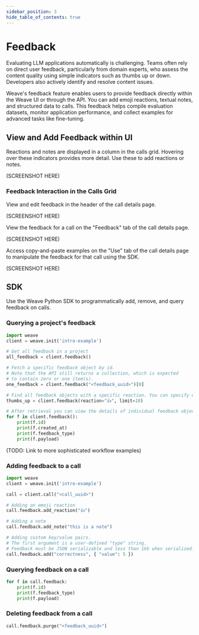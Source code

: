 ```yaml
---
sidebar_position: 3
hide_table_of_contents: true
---
```


# Feedback

Evaluating LLM applications automatically is challenging. Teams often rely on direct user feedback, particularly from domain experts, who assess the content quality using simple indicators such as thumbs up or down. Developers also actively identify and resolve content issues.

Weave's feedback feature enables users to provide feedback directly within the Weave UI or through the API. You can add emoji reactions, textual notes, and structured data to calls. This feedback helps compile evaluation datasets, monitor application performance, and collect examples for advanced tasks like fine-tuning.

## View and Add Feedback within UI

Reactions and notes are displayed in a column in the calls grid. Hovering over these indicators provides more detail. Use these to add reactions or notes.

(SCREENSHOT HERE)

### Feedback Interaction in the Calls Grid

View and edit feedback in the header of the call details page.

(SCREENSHOT HERE)

View the feedback for a call on the "Feedback" tab of the call details page.

(SCREENSHOT HERE)

Access copy-and-paste examples on the "Use" tab of the call details page to manipulate the feedback for that call using the SDK.

(SCREENSHOT HERE)

## SDK

Use the Weave Python SDK to programmatically add, remove, and query feedback on calls.

### Querying a project's feedback

```python
import weave
client = weave.init('intro-example')

# Get all feedback in a project
all_feedback = client.feedback()

# Fetch a specific feedback object by id.
# Note that the API still returns a collection, which is expected
# to contain zero or one item(s).
one_feedback = client.feedback("<feedback_uuid>")[0]

# Find all feedback objects with a specific reaction. You can specify offset and limit.
thumbs_up = client.feedback(reaction="👍", limit=10)

# After retrieval you can view the details of individual feedback objects.
for f in client.feedback():
    print(f.id)
    print(f.created_at)
    print(f.feedback_type)
    print(f.payload)
```

(TODO: Link to more sophisticated workflow examples)

### Adding feedback to a call

```python
import weave
client = weave.init('intro-example')

call = client.call("<call_uuid>")

# Adding an emoji reaction
call.feedback.add_reaction("👍")

# Adding a note
call.feedback.add_note("this is a note")

# Adding custom key/value pairs.
# The first argument is a user-defined "type" string.
# Feedback must be JSON serializable and less than 1kb when serialized.
call.feedback.add("correctness", { "value": 5 })
```

### Querying feedback on a call

```python
for f in call.feedback:
    print(f.id)
    print(f.feedback_type)
    print(f.payload)
```

### Deleting feedback from a call

```python
call.feedback.purge("<feedback_uuid>")
```
